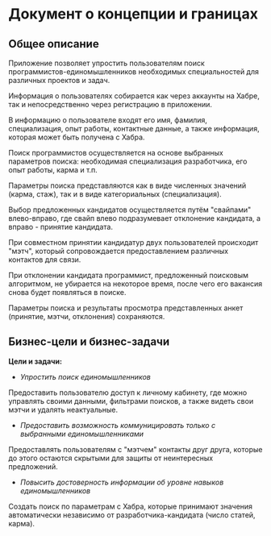 # Документ о концепции и границах

## Общее описание

Приложение позволяет упростить пользователям поиск программистов-единомышленников необходимых специальностей для различных проектов и задач.

Информация о пользователях собирается как через аккаунты на Хабре, так и непосредственно через регистрацию в приложении.

В информацию о пользователе входят его имя, фамилия, специализация, опыт работы, контактные данные, а также информация, которая может быть получена с Хабра.

Поиск программистов осуществляется на основе выбранных параметров поиска: необходимая специализация разработчика, его опыт работы, карма и т.п.

Параметры поиска представляются как в виде численных значений (карма, стаж), так и в виде категориальных (специализация).

Выбор предложенных кандидатов осуществляется путём "свайпами" влево-вправо, где свайп влево подразумевает отклонение кандидата, а вправо - принятие кандидата.

При совместном принятии кандидатур двух пользователей происходит "мэтч", который сопровождается предоставлением различных контактов для связи.

При отклонении кандидата программист, предложенный поисковым алгоритмом, не убирается на некоторое время, после чего его вакансия снова будет появляться в поиске.

Параметры поиска и результаты просмотра представленных анкет (принятие, мэтчи, отклонения) сохраняются.

## Бизнес-цели и бизнес-задачи

**Цели и задачи:**

- *Упростить поиск единомышленников*

Предоставить пользователю доступ к личному кабинету, где можно управлять своими данными, фильтрами поисков, а также видеть свои мэтчи и удалять неактуальные.

- *Предоставить возможность коммуницировать только с выбранными единомышленниками*

Предоставлять пользователям с "мэтчем" контакты друг друга, которые до этого остаются скрытыми для защиты от неинтересных предложений.

- *Повысить достоверность информации об уровне навыков единомышленников*

Создать поиск по параметрам с Хабра, которые принимают значения автоматически независимо от разработчика-кандидата (число статей, карма).
